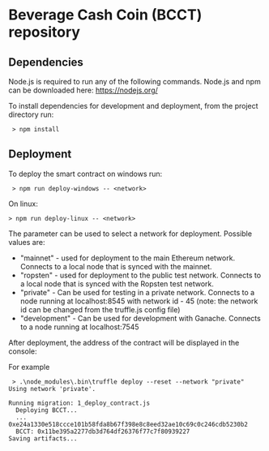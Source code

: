 # Beverage Cash Coin (BCCT) repository

## Dependencies
Node.js is required to run any of the following commands. Node.js and npm can be downloaded here: https://nodejs.org/ 

To install dependencies for development and deployment, from the project directory run:
```
 > npm install 
 ```
## Deployment
To deploy the smart contract on windows run:
```
 > npm run deploy-windows -- <network>
 ```
 On linux: 
 ```
 > npm run deploy-linux -- <network>
 ```

The <network> parameter can be used to select a network for deployment. Possible values are:
 - "mainnet" - used for deployment to the main Ethereum network. Connects to a local node that is synced with the mainnet.
 - "ropsten" - used for deployment to the public test network. Connects to a local node that is synced with the Ropsten test network.
 - "private" - Can be used for testing in a private network. Connects to a node running at localhost:8545 with network id - 45 (note: the network id can be changed from the truffle.js config file)
 - "development" - Can be used for development with Ganache. Connects to a node running at localhost:7545
 
After deployment, the address of the contract will be displayed in the console:

For example
```
 > .\node_modules\.bin\truffle deploy --reset --network "private"
Using network 'private'.

Running migration: 1_deploy_contract.js
  Deploying BCCT...
  ... 0xe24a1330e518ccce101b58fda8b67f398e8c8eed32ae10c69c0c246cdb5230b2
  BCCT: 0x11be395a2277db3d764df26376f77c7f80939227
Saving artifacts...
```
